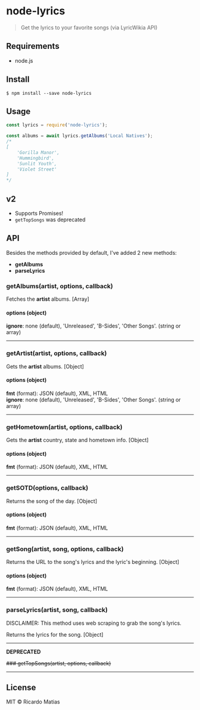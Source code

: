 # node-lyrics

> Get the lyrics to your favorite songs (via LyricWikia API)

## Requirements

* node.js

## Install

```
$ npm install --save node-lyrics
```

## Usage

```js
const lyrics = require('node-lyrics');

const albums = await lyrics.getAlbums('Local Natives');
/*
[
    'Gorilla Manor',
    'Hummingbird',
    'Sunlit Youth',
    'Violet Street'
]
*/
```

## v2
* Supports Promises!
* `getTopSongs` was deprecated

## API

Besides the methods provided by default, I've added 2 new methods:

* **getAlbums**
* **parseLyrics**

### getAlbums(artist, options, callback)

Fetches the **artist** albums. [Array]

#### options (object)

**ignore**: none (default), 'Unreleased', 'B-Sides', 'Other Songs'. (string or array)

---

### getArtist(artist, options, callback)

Gets the **artist** albums. [Object]

#### options (object)

**fmt** (format): JSON (default), XML, HTML  
**ignore**: none (default), 'Unreleased', 'B-Sides', 'Other Songs'. (string or array)

---

### getHometown(artist, options, callback)

Gets the **artist** country, state and hometown info. [Object]

#### options (object)

**fmt** (format): JSON (default), XML, HTML

---

### getSOTD(options, callback)

Returns the song of the day. [Object]

#### options (object)

**fmt** (format): JSON (default), XML, HTML

---

### getSong(artist, song, options, callback)

Returns the URL to the song's lyrics and the lyric's beginning. [Object]

#### options (object)

**fmt** (format): JSON (default), XML, HTML

---

### parseLyrics(artist, song, callback)
DISCLAIMER: This method uses web scraping to grab the song's lyrics.

Returns the lyrics for the song. [Object]

---

**DEPRECATED**

~~### getTopSongs(artist, options, callback)~~

---

## License

MIT © Ricardo Matias
